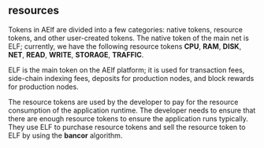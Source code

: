 ## resources 

Tokens in AElf are divided into a few categories: native tokens, resource tokens, and other user-created tokens. The native token of the main net is ELF; currently, we have the following resource tokens **CPU**, **RAM**, **DISK**, **NET**, **READ**, **WRITE**, **STORAGE**, **TRAFFIC**.

ELF is the main token on the AElf platform; it is used for transaction fees, side-chain indexing fees, deposits for production nodes, and block rewards for production nodes.

The resource tokens are used by the developer to pay for the resource consumption of the application runtime. The developer needs to ensure that there are enough resource tokens to ensure the application runs typically. They use ELF to purchase resource tokens and sell the resource token to ELF by using the **bancor** algorithm.